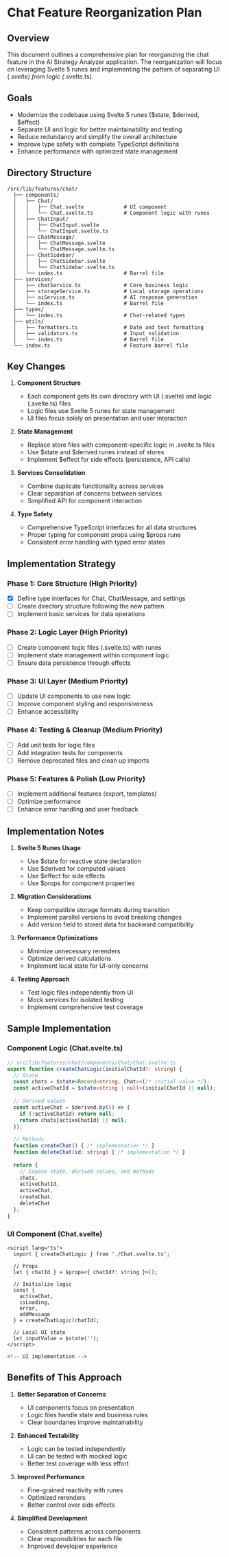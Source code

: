 # Chat Feature Reorganization Plan

## Overview
This document outlines a comprehensive plan for reorganizing the chat feature in the AI Strategy Analyzer application. The reorganization will focus on leveraging Svelte 5 runes and implementing the pattern of separating UI (*.svelte) from logic (*.svelte.ts).

## Goals
- Modernize the codebase using Svelte 5 runes ($state, $derived, $effect)
- Separate UI and logic for better maintainability and testing
- Reduce redundancy and simplify the overall architecture
- Improve type safety with complete TypeScript definitions
- Enhance performance with optimized state management

## Directory Structure

```
/src/lib/features/chat/
  ├── components/
  │   ├── Chat/
  │   │   ├── Chat.svelte             # UI component
  │   │   └── Chat.svelte.ts          # Component logic with runes
  │   ├── ChatInput/
  │   │   ├── ChatInput.svelte
  │   │   └── ChatInput.svelte.ts
  │   ├── ChatMessage/
  │   │   ├── ChatMessage.svelte
  │   │   └── ChatMessage.svelte.ts
  │   ├── ChatSidebar/
  │   │   ├── ChatSidebar.svelte
  │   │   └── ChatSidebar.svelte.ts
  │   └── index.ts                    # Barrel file
  ├── services/
  │   ├── chatService.ts              # Core business logic
  │   ├── storageService.ts           # Local storage operations
  │   ├── aiService.ts                # AI response generation
  │   └── index.ts                    # Barrel file
  ├── types/
  │   └── index.ts                    # Chat-related types
  ├── utils/
  │   ├── formatters.ts               # Date and text formatting
  │   ├── validators.ts               # Input validation
  │   └── index.ts                    # Barrel file
  └── index.ts                        # Feature barrel file
```

## Key Changes

1. **Component Structure**
   - Each component gets its own directory with UI (.svelte) and logic (.svelte.ts) files
   - Logic files use Svelte 5 runes for state management
   - UI files focus solely on presentation and user interaction
   
2. **State Management**
   - Replace store files with component-specific logic in .svelte.ts files
   - Use $state and $derived runes instead of stores
   - Implement $effect for side effects (persistence, API calls)
   
3. **Services Consolidation**
   - Combine duplicate functionality across services
   - Clear separation of concerns between services
   - Simplified API for component interaction

4. **Type Safety**
   - Comprehensive TypeScript interfaces for all data structures
   - Proper typing for component props using $props rune
   - Consistent error handling with typed error states

## Implementation Strategy

### Phase 1: Core Structure (High Priority)
- [x] Define type interfaces for Chat, ChatMessage, and settings
- [ ] Create directory structure following the new pattern
- [ ] Implement basic services for data operations

### Phase 2: Logic Layer (High Priority)
- [ ] Create component logic files (.svelte.ts) with runes
- [ ] Implement state management within component logic
- [ ] Ensure data persistence through effects

### Phase 3: UI Layer (Medium Priority)
- [ ] Update UI components to use new logic
- [ ] Improve component styling and responsiveness
- [ ] Enhance accessibility

### Phase 4: Testing & Cleanup (Medium Priority)
- [ ] Add unit tests for logic files
- [ ] Add integration tests for components
- [ ] Remove deprecated files and clean up imports

### Phase 5: Features & Polish (Low Priority)
- [ ] Implement additional features (export, templates)
- [ ] Optimize performance
- [ ] Enhance error handling and user feedback

## Implementation Notes

1. **Svelte 5 Runes Usage**
   - Use $state for reactive state declaration
   - Use $derived for computed values
   - Use $effect for side effects
   - Use $props for component properties

2. **Migration Considerations**
   - Keep compatible storage formats during transition
   - Implement parallel versions to avoid breaking changes
   - Add version field to stored data for backward compatibility

3. **Performance Optimizations**
   - Minimize unnecessary rerenders
   - Optimize derived calculations
   - Implement local state for UI-only concerns

4. **Testing Approach**
   - Test logic files independently from UI
   - Mock services for isolated testing
   - Implement comprehensive test coverage

## Sample Implementation

### Component Logic (Chat.svelte.ts)
```typescript
// src/lib/features/chat/components/Chat/Chat.svelte.ts
export function createChatLogic(initialChatId?: string) {
  // State
  const chats = $state<Record<string, Chat>>(/* initial value */);
  const activeChatId = $state<string | null>(initialChatId || null);
  
  // Derived values
  const activeChat = $derived.by(() => {
    if (!activeChatId) return null;
    return chats[activeChatId] || null;
  });
  
  // Methods
  function createChat() { /* implementation */ }
  function deleteChat(id: string) { /* implementation */ }
  
  return {
    // Expose state, derived values, and methods
    chats,
    activeChatId,
    activeChat,
    createChat,
    deleteChat
  };
}
```

### UI Component (Chat.svelte)
```svelte
<script lang="ts">
  import { createChatLogic } from './Chat.svelte.ts';
  
  // Props
  let { chatId } = $props<{ chatId?: string }>();
  
  // Initialize logic
  const {
    activeChat,
    isLoading,
    error,
    addMessage
  } = createChatLogic(chatId);
  
  // Local UI state
  let inputValue = $state('');
</script>

<!-- UI implementation -->
```

## Benefits of This Approach

1. **Better Separation of Concerns**
   - UI components focus on presentation
   - Logic files handle state and business rules
   - Clear boundaries improve maintainability

2. **Enhanced Testability**
   - Logic can be tested independently
   - UI can be tested with mocked logic
   - Better test coverage with less effort

3. **Improved Performance**
   - Fine-grained reactivity with runes
   - Optimized rerenders
   - Better control over side effects

4. **Simplified Development**
   - Consistent patterns across components
   - Clear responsibilities for each file
   - Improved developer experience